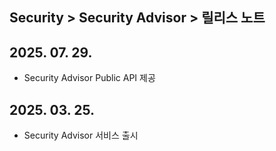 ## Security > Security Advisor > 릴리스 노트

## 2025. 07. 29.
* Security Advisor Public API 제공

## 2025. 03. 25.
* Security Advisor 서비스 출시
